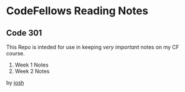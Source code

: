 # CodeFellows Reading Notes

## Code 301
This Repo is inteded for use in keeping *very important* notes on my CF course.
1. Week 1 Notes
2. Week 2 Notes



by [josh](http://www.josheasley.net)
